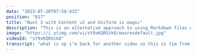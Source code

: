 ```yaml
---
date: "2023-07-20T07:58:43Z"
position: "017"
title: "Nuxt 3 with Content v2 and Uniform is magic"
description: "This is an alternative approach to using Markdown files with Nuxt 3 and the Nuxt Content module. Uniform allows developers and content editors to compose with different sources. Markdown is one of these sources. Want to do a POC of a personal site, but you don't want a CMS and the hassle of content modeling and an account? This is a great way to use your own tooling but still show off the composability approach of a modern stack.\n\nhttps://content.nuxtjs.org\nhttps://docs.uniform.app\n\nhttps://uniform.to/discord"
image: "https://i.ytimg.com/vi/sY9xKQRXzk8/maxresdefault.jpg"
videoId: "sY9xKQRXzk8"
transcript: "what is up i'm back for another video so this is tim from uniform and as you probably know i love to use nux and view and so now that nox 3 is getting more stable and they release their next content v2 i felt like okay i'm just gonna want to use this but also try to combine it with where i work at uniform and at uniform we are able to kind of fetch data sources from different places and let content editors actually edit with these without knowing about these places but for developers that could be like okay i don't really need that i'll just code it inside my app and then later on i might choose to use some other stuff so what i thought is like why not combine both worlds why not use markdown files because us developers love to use these right and then integrate these markdown files through github into uniform and then i can actually kind of compose my page with some drag and drop stuff that i'll show you in a sec and with that um i would still edit locally in my code or in github or wherever i want but i also then have the power of uniform so let's go to the browser so i'll show you how i've integrated this because it's kind of an alternative view on how you can do nox3 with the content module all right so this is my project in uniform and here if you look at the integrations i have cloudnary that's where my images come from i have my markdown integration that i made myself just a while back to show you that and i have a for cell integration because i can actually now say okay look at my website on for sale and so uniform has integrated with this so when i hit build in a second you will see that happen on for sale as well same for preview so let's have a look at that markdown component here or that integration so i basically just have a repository and owner and the file path that uniform has to look into so when you actually look at my presskit website this is open by the way you can just go here and look at the code see what i've done and so in the content folder according to how that should work with nux3 content v2 i have a bunch of mdc files so markdown with components in it like when you look at my mc paragraph here i have a title component that's actually a view component that is rendered through here and then there's a whole bunch of like other titles and some icon components and some paragraph it's just a normal markdown file basically and you can actually if you look at it raw it's maybe a little bit easier there you go so that's all the stuff that's in there um so now when you go to uniform i have actually created a component library with details the mc thing that you just saw my heroes or media stuff and those components are actually a parameters that connect to github to my markdown file so i made a landing page and before we have a look at what all this does let's just preview it and so preview is actually connected to uniform and for cell and the nuxed preview mode let's make that slightly smaller so it's a bit easier to see all right so here i have my hero i have a little intro and i have some two biographies a big one and a small one i have some details about myself this mc paragraph that we just looked at some media related stuff and my latest talks and so this is all running on next three with with content v2 and uniform so if i actually wanted to like um let's have a look at this this mini bo here so i have a rich text component that is looking at my mini bo but actually if you remove this you can select all the stuff and these are actually my markdown files that uniform found in github right so ins if i instead of my mini bo put my intro here and hit accept and save the preview in next automatically updates and there is actually that paragraph but this paragraph is actually the rich text component right you can see that here on the left and that right text component is literally just a markdown file that is now added in there and we can actually see that in the code where i am so basically you can see very simple next convic i have um next content and uniform next and it's really very simple so when you look at my components here this is this rich text view file you see i'm using the content renderer but the way i'm actually getting the file the markdown file is through actually getting the component parameters from uniform which actually in the id says hey but this is the intro there's the mc or whatever and i'm literally just querying that like this as a file in my content folder right where is it here content intro and this is just a normal markdown file and so this is slightly different than you would normally use these markdowns files with because i'm not doing any routing i just have a homepage which a whole bunch of components i want to drag and drop around basically and so basically let's fix this again so let's fetch my mini bo um and so now you're kind of just working with um all these different kind of systems inside uniform because i can also if i want to um change the title here let's see if that works there you go it needed an extra update for that mini bl to come in but i can also change my cloutinary stuff i probably have to log in oh no i'm logged in that's nice so let's just take this french dude and hit save and once that updates if it does here we go there it is and so effectively in uniform you can now kind of work around some stuff um with different headless sources but also your markdown files and if in the future rather than having this mini bo as in markdown file but you have a cms what you can actually do is you can actually just edit this component here and you can add another data source to it so if you want to move away from markdown files and you want to go into let's say a cms you can actually add another parameter here and the parameter type of your cms would be here so how about we quickly go to an integration and add that for you to show you [Music] for example let's go contentful let's add that to my project and log in yep logging in with github and so this is my contentful entry entrance uh here we go and i have to choose my space master okay so now we have a connection to contentful in here so what i can do is go back to my component library and for that rich text actually add another parameter called whatever cms anything you want and now we have a contentful entry here and we okay we connect it to my default space and then there's a rich text component as well about that okay so let's save this and go back so in my landing page here now i actually have my markdown for the rich text right the one i've selected here the intro but i can also select let's say my about whatever thing i have in um contentful how about my gear stuff like that and now it's actually selected that and of course you can see my in my the thing i coded for markdown is is basically alpha i just did that quickly so i don't have an edit button that goes to github but it's very easy to add that myself and actually here i could actually just click edit and go into contentful and edit whatever i need to edit all right let that load for a sec ah there it is that's all my gear and now if you actually look at the source that comes out is so not my hero but here's my rich text so i have a markdown file type that goes okay fetch me intro dot markdown or i have a cms type that is now an entry for contentful and this way you can kind of slowly adapt and add other components and headless sources but it feels the same to use i'm going to stop the video and actually refer back because my live website now has a french dude on it but this is what i wanted to show you how you can actually use nuxt with all the new stuff they're building without needing a cms but having like this flexibility to demo this to your boss or your project manager or your client and say hey we can actually build you this thing as a poc and then later when you choose your cms or whatever you want we can add that in and it's not that much extra effort so if you like this stuff or if you don't then you want to talk about it actually come to our discord server it's called uniform.2 discord and we will have a free invite and you can talk about everything you want and see you there cheers"
---
```



